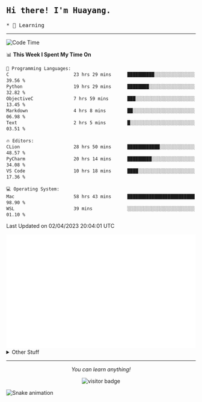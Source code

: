 <h2>
    <samp>Hi there! I'm Huayang.</samp>
</h2>
<p>
    <samp>
        * 🧐 Learning
    </samp>
</p>

<hr>

<!--START_SECTION:waka-->
![Code Time](http://img.shields.io/badge/Code%20Time-639%20hrs%2034%20mins-blue)

📊 **This Week I Spent My Time On** 

```text
💬 Programming Languages: 
C                        23 hrs 29 mins      ██████████░░░░░░░░░░░░░░░   39.56 % 
Python                   19 hrs 29 mins      ████████░░░░░░░░░░░░░░░░░   32.82 % 
ObjectiveC               7 hrs 59 mins       ███░░░░░░░░░░░░░░░░░░░░░░   13.45 % 
Markdown                 4 hrs 8 mins        ██░░░░░░░░░░░░░░░░░░░░░░░   06.98 % 
Text                     2 hrs 5 mins        █░░░░░░░░░░░░░░░░░░░░░░░░   03.51 % 

🔥 Editors: 
CLion                    28 hrs 50 mins      ████████████░░░░░░░░░░░░░   48.57 % 
PyCharm                  20 hrs 14 mins      █████████░░░░░░░░░░░░░░░░   34.08 % 
VS Code                  10 hrs 18 mins      ████░░░░░░░░░░░░░░░░░░░░░   17.36 % 

💻 Operating System: 
Mac                      58 hrs 43 mins      █████████████████████████   98.90 % 
WSL                      39 mins             ░░░░░░░░░░░░░░░░░░░░░░░░░   01.10 % 
```


 Last Updated on 02/04/2023 20:04:01 UTC
<!--END_SECTION:waka-->

<picture>
    <img src="/github-metrics.svg" alt="github metrics" style='visibility:visible'>
</picture>

<details>
  <summary>Other Stuff</summary>
  <br />
<!--   
  <p align="left">
    <img height="180em" src="https://github-readme-streak-stats.herokuapp.com/?user=GuillaumeFalourd" />
    
  </p> -->

  * 🏆 Some GitHub statistical reports:
  
  <img width="100%" src="https://github-profile-trophy.vercel.app/?username=xmchxup&column=7">
  <p align="left">  
    <img height="180em" src="https://github-readme-stats.vercel.app/api?username=xmchxup&hide_border=true&show_icons=true&include_all_commits=true&bg_color=0,EC6C6C,FFD479,FFFC79,73FA79&theme=graywhite&locale=en" />
    <img height="180em" src="https://github-readme-stats.vercel.app/api/top-langs/?username=xmchxup&hide=css,scss,html&langs_count=8&hide_border=true&layout=compact&bg_color=0,73FA79,73FDFF,D783FF&theme=graywhite&locale=en" />
  </p>
  
  <img width="100%" src="https://github-profile-summary-cards.vercel.app/api/cards/profile-details?username=xmchxup&theme=github" />
 
</a>
</details>
<hr>
<p align="center">
    <i>You can learn anything!</i>
    <p align="center">
        <img src="https://visitor-badge.laobi.icu/badge?page_id=xmchxup" alt="visitor badge"/>       
    </p>
</p>

![Snake animation](https://github.com/XmchxUp/XmchxUp/blob/output/github-contribution-grid-snake.gif)


